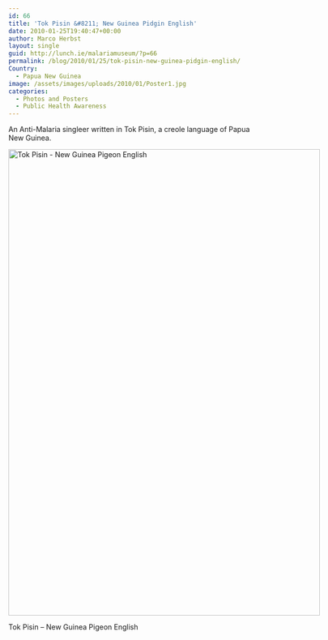 ```yaml
---
id: 66
title: 'Tok Pisin &#8211; New Guinea Pidgin English'
date: 2010-01-25T19:40:47+00:00
author: Marco Herbst
layout: single
guid: http://lunch.ie/malariamuseum/?p=66
permalink: /blog/2010/01/25/tok-pisin-new-guinea-pidgin-english/
Country:
  - Papua New Guinea
image: /assets/images/uploads/2010/01/Poster1.jpg
categories:
  - Photos and Posters
  - Public Health Awareness
---
```

An Anti-Malaria singleer written in Tok Pisin, a creole language of Papua New Guinea.

<div id="attachment_67" style="width: 625px" class="wp-caption alignnone">
  <a href="http://www.malariamuseum.de/assets/images/uploads/2010/01/Tok-Pisin.gif.png"><img class="size-full wp-image-67" title="Tok Pisin.gif" alt="Tok Pisin - New Guinea Pigeon English" src="http://www.malariamuseum.de/assets/images/uploads/2010/01/Tok-Pisin.gif.png" width="615" height="921" /></a>
  
  <p class="wp-caption-text">
    Tok Pisin &#8211; New Guinea Pigeon English
  </p>
</div>